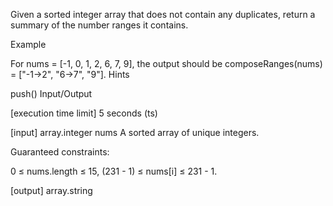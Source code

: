 Given a sorted integer array that does not contain any duplicates, return a summary of the number ranges it contains.

Example

For nums = [-1, 0, 1, 2, 6, 7, 9], the output should be composeRanges(nums) = ["-1->2", "6->7", "9"].
Hints

push()
Input/Output

[execution time limit] 5 seconds (ts)

[input] array.integer nums A sorted array of unique integers.

Guaranteed constraints:

0 ≤ nums.length ≤ 15, (231 - 1) ≤ nums[i] ≤ 231 - 1.

[output] array.string